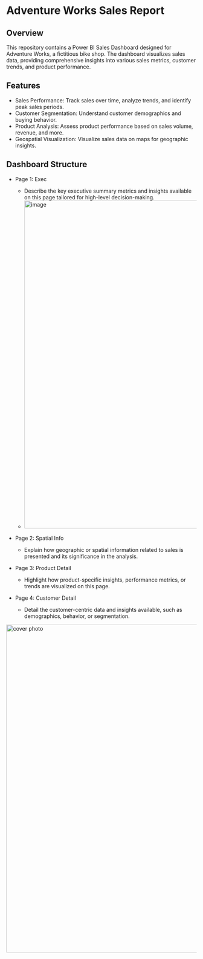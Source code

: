 # Adventure Works Sales Report

## Overview
This repository contains a Power BI Sales Dashboard designed for Adventure Works, a fictitious bike shop. The dashboard visualizes sales data, providing comprehensive insights into various sales metrics, customer trends, and product performance.

## Features
- Sales Performance: Track sales over time, analyze trends, and identify peak sales periods.
- Customer Segmentation: Understand customer demographics and buying behavior.
- Product Analysis: Assess product performance based on sales volume, revenue, and more.
- Geospatial Visualization: Visualize sales data on maps for geographic insights.

## Dashboard Structure
- Page 1: Exec
  - Describe the key executive summary metrics and insights available on this page tailored for high-level decision-making.
  - <img width="866" alt="image" src="https://github.com/Shashank1130/Adventure-Works-Sales-Report-using-Power-BI/assets/107529934/8b1fb882-1d1a-4fef-bf0d-cce41de62504">

- Page 2: Spatial Info
  - Explain how geographic or spatial information related to sales is presented and its significance in the analysis.
- Page 3: Product Detail
  - Highlight how product-specific insights, performance metrics, or trends are visualized on this page.
- Page 4: Customer Detail
  - Detail the customer-centric data and insights available, such as demographics, behavior, or segmentation.

<img width="866" alt="cover photo" src="https://github.com/Shashank1130/Adventure-Works-Sales-Report-using-Power-BI/assets/107529934/6a53bc74-01df-4403-9793-ab82e2f02748">
